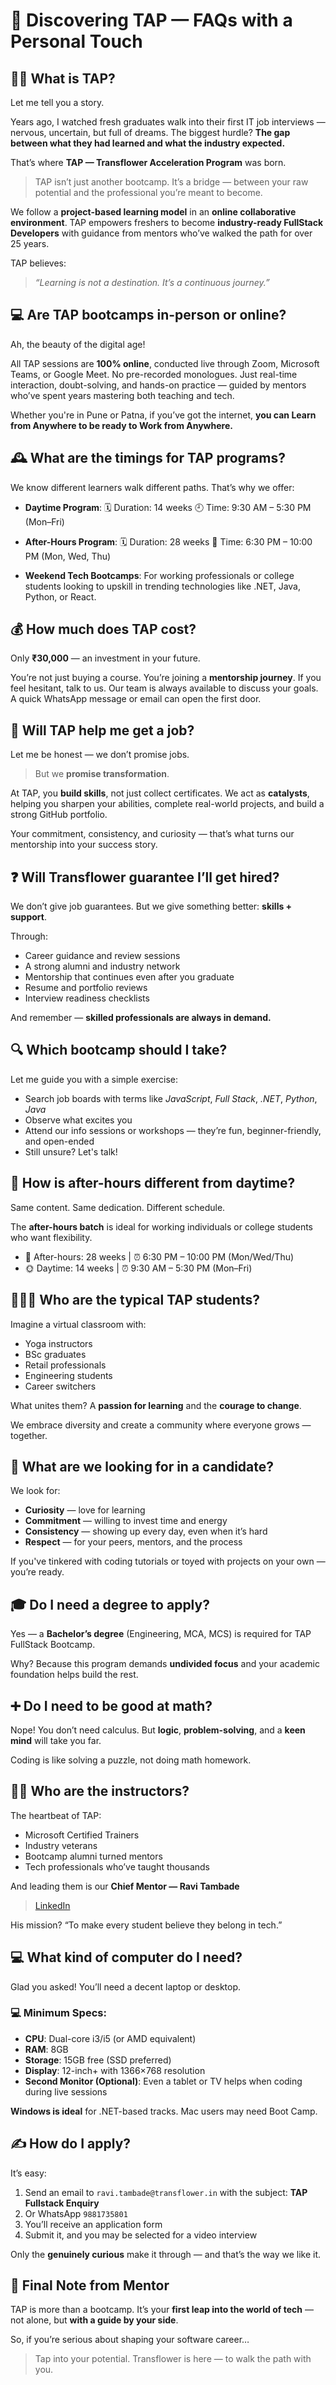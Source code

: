
# 🌱 Discovering TAP — FAQs with a Personal Touch

## 👩‍🏫 What is TAP?

Let me tell you a story.

Years ago, I watched fresh graduates walk into their first IT job interviews — nervous, uncertain, but full of dreams. The biggest hurdle? **The gap between what they had learned and what the industry expected.**

That’s where **TAP — Transflower Acceleration Program** was born.

> TAP isn’t just another bootcamp. It’s a bridge — between your raw potential and the professional you’re meant to become.

We follow a **project-based learning model** in an **online collaborative environment**. TAP empowers freshers to become **industry-ready FullStack Developers** with guidance from mentors who’ve walked the path for over 25 years.

TAP believes:

> *“Learning is not a destination. It’s a continuous journey.”*


## 💻 Are TAP bootcamps in-person or online?

Ah, the beauty of the digital age!

All TAP sessions are **100% online**, conducted live through Zoom, Microsoft Teams, or Google Meet. No pre-recorded monologues. Just real-time interaction, doubt-solving, and hands-on practice — guided by mentors who’ve spent years mastering both teaching and tech.

Whether you're in Pune or Patna, if you’ve got the internet, **you can Learn from Anywhere to be ready to Work from Anywhere.**


## 🕰 What are the timings for TAP programs?

We know different learners walk different paths. That’s why we offer:

* **Daytime Program**:
  🗓 Duration: 14 weeks
  🕘 Time: 9:30 AM – 5:30 PM (Mon–Fri)

* **After-Hours Program**:
  🗓 Duration: 28 weeks
  🌙 Time: 6:30 PM – 10:00 PM (Mon, Wed, Thu)

* **Weekend Tech Bootcamps**:
  For working professionals or college students looking to upskill in trending technologies like .NET, Java, Python, or React.



## 💰 How much does TAP cost?

Only **₹30,000** — an investment in your future.

You’re not just buying a course. You’re joining a **mentorship journey**. If you feel hesitant, talk to us. Our team is always available to discuss your goals. A quick WhatsApp message or email can open the first door.


## 🎯 Will TAP help me get a job?

Let me be honest — we don’t promise jobs.

> But we **promise transformation**.

At TAP, you **build skills**, not just collect certificates. We act as **catalysts**, helping you sharpen your abilities, complete real-world projects, and build a strong GitHub portfolio.

Your commitment, consistency, and curiosity — that’s what turns our mentorship into your success story.


## ❓ Will Transflower guarantee I’ll get hired?

We don’t give job guarantees.
But we give something better: **skills + support**.

Through:

* Career guidance and review sessions
* A strong alumni and industry network
* Mentorship that continues even after you graduate
* Resume and portfolio reviews
* Interview readiness checklists

And remember — **skilled professionals are always in demand.**

## 🔍 Which bootcamp should I take?

Let me guide you with a simple exercise:

* Search job boards with terms like *JavaScript*, *Full Stack*, *.NET*, *Python*, *Java*
* Observe what excites you
* Attend our info sessions or workshops — they’re fun, beginner-friendly, and open-ended
* Still unsure? Let's talk!

## 🌙 How is after-hours different from daytime?

Same content. Same dedication. Different schedule.

The **after-hours batch** is ideal for working individuals or college students who want flexibility.

* 📅 After-hours: 28 weeks | ⏰ 6:30 PM – 10:00 PM (Mon/Wed/Thu)
* 🌞 Daytime: 14 weeks | ⏰ 9:30 AM – 5:30 PM (Mon–Fri)

## 🧑‍🤝‍🧑 Who are the typical TAP students?

Imagine a virtual classroom with:

* Yoga instructors
* BSc graduates
* Retail professionals
* Engineering students
* Career switchers

What unites them? A **passion for learning** and the **courage to change**.

We embrace diversity and create a community where everyone grows — together.

## 🧪 What are we looking for in a candidate?

We look for:

* **Curiosity** — love for learning
* **Commitment** — willing to invest time and energy
* **Consistency** — showing up every day, even when it’s hard
* **Respect** — for your peers, mentors, and the process

If you've tinkered with coding tutorials or toyed with projects on your own — you’re ready.

## 🎓 Do I need a degree to apply?

Yes — a **Bachelor’s degree** (Engineering, MCA, MCS) is required for TAP FullStack Bootcamp.

Why? Because this program demands **undivided focus** and your academic foundation helps build the rest.

## ➕ Do I need to be good at math?

Nope! You don’t need calculus.
But **logic**, **problem-solving**, and a **keen mind** will take you far.

Coding is like solving a puzzle, not doing math homework.


## 👨‍🏫 Who are the instructors?

The heartbeat of TAP:

* Microsoft Certified Trainers
* Industry veterans
* Bootcamp alumni turned mentors
* Tech professionals who’ve taught thousands

And leading them is our **Chief Mentor — Ravi Tambade**

> [LinkedIn](https://in.linkedin.com/in/ravitambade/)

His mission? “To make every student believe they belong in tech.”


## 💻 What kind of computer do I need?

Glad you asked! You’ll need a decent laptop or desktop.

### 💻 Minimum Specs:

* **CPU**: Dual-core i3/i5 (or AMD equivalent)
* **RAM**: 8GB
* **Storage**: 15GB free (SSD preferred)
* **Display**: 12-inch+ with 1366×768 resolution
* **Second Monitor (Optional)**: Even a tablet or TV helps when coding during live sessions

**Windows is ideal** for .NET-based tracks. Mac users may need Boot Camp.


## ✍️ How do I apply?

It’s easy:

1. Send an email to `ravi.tambade@transflower.in` with the subject: **TAP Fullstack Enquiry**
2. Or WhatsApp `9881735801`
3. You’ll receive an application form
4. Submit it, and you may be selected for a video interview

Only the **genuinely curious** make it through — and that’s the way we like it.


## 🌟 Final Note from Mentor

TAP is more than a bootcamp. It’s your **first leap into the world of tech** — not alone, but **with a guide by your side**.

So, if you’re serious about shaping your software career…

> Tap into your potential.
> Transflower is here — to walk the path with you.

 
